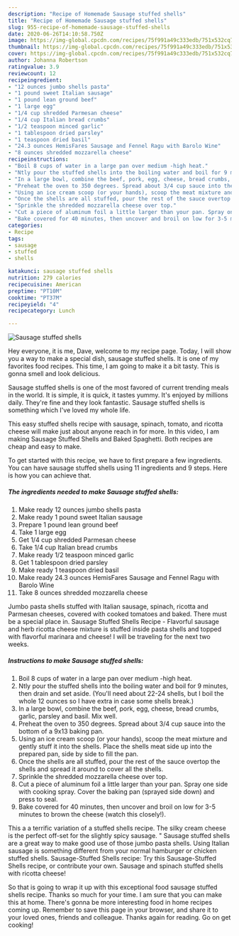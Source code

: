 ```yaml
---
description: "Recipe of Homemade Sausage stuffed shells"
title: "Recipe of Homemade Sausage stuffed shells"
slug: 955-recipe-of-homemade-sausage-stuffed-shells
date: 2020-06-26T14:10:58.750Z
image: https://img-global.cpcdn.com/recipes/75f991a49c333edb/751x532cq70/sausage-stuffed-shells-recipe-main-photo.jpg
thumbnail: https://img-global.cpcdn.com/recipes/75f991a49c333edb/751x532cq70/sausage-stuffed-shells-recipe-main-photo.jpg
cover: https://img-global.cpcdn.com/recipes/75f991a49c333edb/751x532cq70/sausage-stuffed-shells-recipe-main-photo.jpg
author: Johanna Robertson
ratingvalue: 3.9
reviewcount: 12
recipeingredient:
- "12 ounces jumbo shells pasta"
- "1 pound sweet Italian sausage"
- "1 pound lean ground beef"
- "1 large egg"
- "1/4 cup shredded Parmesan cheese"
- "1/4 cup Italian bread crumbs"
- "1/2 teaspoon minced garlic"
- "1 tablespoon dried parsley"
- "1 teaspoon dried basil"
- "24.3 ounces HemisFares Sausage and Fennel Ragu with Barolo Wine"
- "8 ounces shredded mozzarella cheese"
recipeinstructions:
- "Boil 8 cups of water in a large pan over medium -high heat."
- "Ntly pour the stuffed shells into the boiling water and boil for 9 minutes, then drain and set aside. (You&#39;ll need about 22-24 shells, but I boil the whole 12 ounces so I have extra in case some shells break.)"
- "In a large bowl, combine the beef, pork, egg, cheese, bread crumbs, garlic, parsley and basil. Mix well."
- "Preheat the oven to 350 degrees. Spread about 3/4 cup sauce into the bottom of a 9x13 baking pan."
- "Using an ice cream scoop (or your hands), scoop the meat mixture and gently stuff it into the shells. Place the shells meat side up into the prepared pan, side by side to fill the pan."
- "Once the shells are all stuffed, pour the rest of the sauce overtop the shells and spread it around to cover all the shells."
- "Sprinkle the shredded mozzarella cheese over top."
- "Cut a piece of aluminum foil a little larger than your pan. Spray one side with cooking spray. Cover the baking pan (sprayed side down) and press to seal."
- "Bake covered for 40 minutes, then uncover and broil on low for 3-5 minutes to brown the cheese (watch this closely!)."
categories:
- Recipe
tags:
- sausage
- stuffed
- shells

katakunci: sausage stuffed shells 
nutrition: 279 calories
recipecuisine: American
preptime: "PT10M"
cooktime: "PT37M"
recipeyield: "4"
recipecategory: Lunch

---
```



![Sausage stuffed shells](https://img-global.cpcdn.com/recipes/75f991a49c333edb/751x532cq70/sausage-stuffed-shells-recipe-main-photo.jpg)

Hey everyone, it is me, Dave, welcome to my recipe page. Today, I will show you a way to make a special dish, sausage stuffed shells. It is one of my favorites food recipes. This time, I am going to make it a bit tasty. This is gonna smell and look delicious.

Sausage stuffed shells is one of the most favored of current trending meals in the world. It is simple, it is quick, it tastes yummy. It's enjoyed by millions daily. They're fine and they look fantastic. Sausage stuffed shells is something which I've loved my whole life.

This easy stuffed shells recipe with sausage, spinach, tomato, and ricotta cheese will make just about anyone reach in for more. In this video, I am making Sausage Stuffed Shells and Baked Spaghetti. Both recipes are cheap and easy to make.


To get started with this recipe, we have to first prepare a few ingredients. You can have sausage stuffed shells using 11 ingredients and 9 steps. Here is how you can achieve that.

<!--inarticleads1-->

##### The ingredients needed to make Sausage stuffed shells:

1. Make ready 12 ounces jumbo shells pasta
1. Make ready 1 pound sweet Italian sausage
1. Prepare 1 pound lean ground beef
1. Take 1 large egg
1. Get 1/4 cup shredded Parmesan cheese
1. Take 1/4 cup Italian bread crumbs
1. Make ready 1/2 teaspoon minced garlic
1. Get 1 tablespoon dried parsley
1. Make ready 1 teaspoon dried basil
1. Make ready 24.3 ounces HemisFares Sausage and Fennel Ragu with Barolo Wine
1. Take 8 ounces shredded mozzarella cheese


Jumbo pasta shells stuffed with Italian sausage, spinach, ricotta and Parmesan cheeses, covered with cooked tomatoes and baked. There must be a special place in. Sausage Stuffed Shells Recipe - Flavorful sausage and herb ricotta cheese mixture is stuffed inside pasta shells and topped with flavorful marinara and cheese! I will be traveling for the next two weeks. 

<!--inarticleads2-->

##### Instructions to make Sausage stuffed shells:

1. Boil 8 cups of water in a large pan over medium -high heat.
1. Ntly pour the stuffed shells into the boiling water and boil for 9 minutes, then drain and set aside. (You&#39;ll need about 22-24 shells, but I boil the whole 12 ounces so I have extra in case some shells break.)
1. In a large bowl, combine the beef, pork, egg, cheese, bread crumbs, garlic, parsley and basil. Mix well.
1. Preheat the oven to 350 degrees. Spread about 3/4 cup sauce into the bottom of a 9x13 baking pan.
1. Using an ice cream scoop (or your hands), scoop the meat mixture and gently stuff it into the shells. Place the shells meat side up into the prepared pan, side by side to fill the pan.
1. Once the shells are all stuffed, pour the rest of the sauce overtop the shells and spread it around to cover all the shells.
1. Sprinkle the shredded mozzarella cheese over top.
1. Cut a piece of aluminum foil a little larger than your pan. Spray one side with cooking spray. Cover the baking pan (sprayed side down) and press to seal.
1. Bake covered for 40 minutes, then uncover and broil on low for 3-5 minutes to brown the cheese (watch this closely!).


This a a terrific variation of a stuffed shells recipe. The silky cream cheese is the perfect off-set for the slightly spicy sausage. &#34; Sausage stuffed shells are a great way to make good use of those jumbo pasta shells. Using Italian sausage is something different from your normal hamburger or chicken stuffed shells. Sausage-Stuffed Shells recipe: Try this Sausage-Stuffed Shells recipe, or contribute your own. Sausage and spinach stuffed shells with ricotta cheese! 

So that is going to wrap it up with this exceptional food sausage stuffed shells recipe. Thanks so much for your time. I am sure that you can make this at home. There's gonna be more interesting food in home recipes coming up. Remember to save this page in your browser, and share it to your loved ones, friends and colleague. Thanks again for reading. Go on get cooking!
